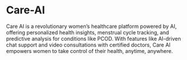 # Care-AI
Care AI is a revolutionary women’s healthcare platform powered by AI, offering personalized health insights, menstrual cycle tracking, and predictive analysis for conditions like PCOD. With features like AI-driven chat support and video consultations with certified doctors, Care AI empowers women to take control of their health, anytime, anywhere.
